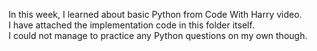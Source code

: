 In this week, I learned about basic Python from Code With Harry video.<br>
I have attached the implementation code in this folder itself. <br>
I could not manage to practice any Python questions on my own though. 
